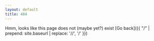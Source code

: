 ```yaml
---
layout: default
title: 404
---
```


Hmm, looks like this page does not (maybe yet?) exist [Go back]({{ "/" | prepend: site.baseurl | replace: '//', '/' }})
